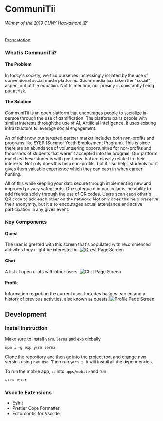 # CommuniTii
###### Winner of the 2019 CUNY Hackathon! 🏆
[Presentation](https://docs.google.com/presentation/d/16eJTBsVmZdMHJJguk9gx2YX0HiETtyadsiMUyb7c2ik/edit?usp=sharing)

### What is CommuniTii?
#### The Problem

In today's society, we find ourselves increasingly isolated by the use of conventional social media platforms. Social media has taken the "social" aspect out of the equation. Not to mention, our privacy is constantly being put at risk.

#### The Solution

CommuniTii is an open platform that encourages people to socialize in-person through the use of gamification. The platform  pairs people with similar interests through the use of AI, Artificial Intelligence. It uses existing infrastructure to leverage social engagement. 

As of right now, our targeted partner market includes both non-profits and programs like SYEP (Summer Youth Employment Program). This is since there are an abundance of volunteering opportunities for non-profits and thousands of students that weren't accepted into the program. Our platform matches these students with positions that are closely related to their interests. Not only does this help non-profits, but it also helps students for it gives them valuable experience which they can cash in when career hunting. 

All of this while keeping your data secure through implementing new and improved privacy safeguards. One safeguard in particular is the ability to add friends solely through the use of QR codes. Users scan each other's QR code to add each other on the network. Not only does this help preserve their anonymity, but it also encourages actual attendance and active participation in any given event.

### Key Components
#### Quest
The user is greeted with this screen that's populated with recommended activities they might be interested in.
![Quest Page Screen](https://i.imgur.com/Rp315js.png)

#### Chat
A list of open chats with other users.
![Chat Page Screen](https://i.imgur.com/Fq3FnVJ.png)
#### Profile
Information regarding the current user. Includes badges earned and a history of previous activities, also known as quests.
![Profile Page Screen](https://i.imgur.com/OMnMf6z.png)


## Development

### Install Instruction
Make sure to install `yarn`, `lerna` and `exp` globally

```
npm i -g exp yarn lerna
```

Clone the repository and then go into the project root and change nvm version using `nvm use`. Then run `yarn i`. It will install all the dependencies.

To run the mobile app, `cd` into `apps/mobile` and run
```
yarn start
```
### Vscode Extensions
* Eslint
* Prettier Code Formatter
* Editorconfig for Vscode
